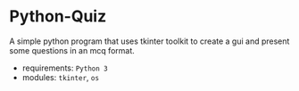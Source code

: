 # Python-Quiz
A simple python program that uses tkinter toolkit to create a gui and present some questions in an mcq format.

- requirements: `Python 3`
- modules: `tkinter`, `os`